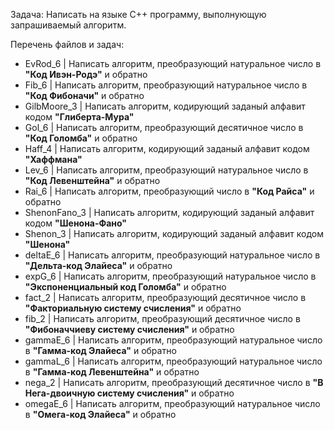 Задача: 
Написать на языке C++ программу, выполнующую запрашиваемый алгоритм.

Перечень файлов и задач:
- EvRod_6      | Написать алгоритм, преобразующий натуральное число в **"Код Ивэн-Родэ"** и обратно
- Fib_6        | Написать алгоритм, преобразующий натуральное число в **"Код Фибоначи"** и обратно
- GilbMoore_3  | Написать алгоритм, кодирующий заданый алфавит кодом **"Глиберта-Мура"**
- Gol_6        | Написать алгоритм, преобразующий десятичное число в **"Код Голомба"** и обратно
- Haff_4       | Написать алгоритм, кодирующий заданый алфавит кодом **"Хаффмана"** 
- Lev_6        | Написать алгоритм, преобразующий натуральное число в **"Код Левенштейна"** и обратно
- Rai_6        | Написать алгоритм, преобразующий число в **"Код Райса"** и обратно
- ShenonFano_3 | Написать алгоритм, кодирующий заданый алфавит кодом **"Шенона-Фано"**
- Shenon_3     | Написать алгоритм, кодирующий заданый алфавит кодом **"Шенона"**
- deltaE_6     | Написать алгоритм, преобразующий натуральное число в **"Дельта-код Элайеса"** и обратно
- expG_6       | Написать алгоритм, преобразующий натуральное число в **"Экспоненциальный код Голомба"** и обратно
- fact_2       | Написать алгоритм, преобразующий десятичное число в **"Факториальную систему счисления"** и обратно
- fib_2        | Написать алгоритм, преобразующий десятичное число в **"Фибоначчиеву систему счисления"** и обратно
- gammaE_6     | Написать алгоритм, преобразующий натуральное число в **"Гамма-код Элайеса"** и обратно
- gammaL_6     | Написать алгоритм, преобразующий натуральное число в **"Гамма-код Левенштейна"** и обратно
- nega_2       | Написать алгоритм, преобразующий десятичное число в **"В Нега-двоичную систему счисления"** и обратно
- omegaE_6     | Написать алгоритм, преобразующий натуральное число в **"Омега-код Элайеса"** и обратно
